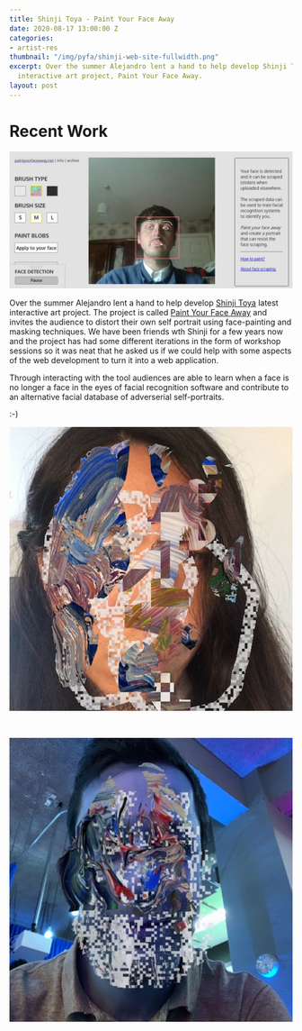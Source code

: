 ```yaml
---
title: Shinji Toya - Paint Your Face Away
date: 2020-08-17 13:00:00 Z
categories:
- artist-res
thumbnail: "/img/pyfa/shinji-web-site-fullwidth.png"
excerpt: Over the summer Alejandro lent a hand to help develop Shinji Toya latest
  interactive art project, Paint Your Face Away.
layout: post
---
```


# Recent Work

![alt-text](/img/pyfa/shinji-web-site-fullwidth.png)
<br>

Over the summer Alejandro lent a hand to help develop [Shinji Toya](https://shinjitoya.com/) latest interactive art project.
The project is called [Paint Your Face Away](https://paintyourfaceaway.net) and invites the audience to distort their own self portrait using face-painting and masking techniques. We have been friends wth Shinji for a few years now and the project has had some different iterations in the form of workshop sessions so it was neat that he asked us if we could help with some aspects of the web development to turn it into a web application.

Through interacting with the tool audiences are able to learn when a face is no longer a face in the eyes of facial recognition software and contribute to an alternative facial database of adverserial self-portraits.

\:-)

![alt-text](/img/pyfa/shinji1.jpg)

<br>

![alt-text](/img/pyfa/shinji2.jpg)